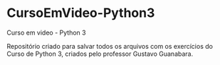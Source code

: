 # CursoEmVideo-Python3
Curso em video - Python 3

Repositório criado para salvar todos os arquivos com os exercícios do Curso de Python 3, criados pelo professor Gustavo Guanabara.

